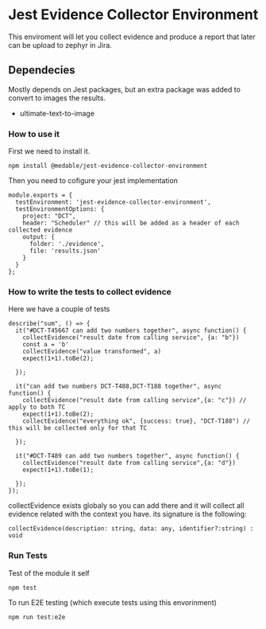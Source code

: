 # Jest Evidence Collector Environment

This enviroment will let you collect evidence and produce a report that later can be upload to zephyr in Jira.

## Dependecies

Mostly depends on Jest packages, but an extra package was added to convert to images the results.

- ultimate-text-to-image

### How to use it

First we need to install it.
```
npm install @medable/jest-evidence-collector-environment
```

Then you need to cofigure your jest implementation
```
module.exports = {
  testEnvironment: 'jest-evidence-collector-environment',
  testEnvironmentOptions: {
    project: "DCT",
    header: "Scheduler" // this will be added as a header of each collected evidence
    output: {
      folder: './evidence',
      file: 'results.json'
    }
  }
};
```

### How to write the tests to collect evidence

Here we have a couple of tests
```
describe("sum", () => {
  it("#DCT-T45667 can add two numbers together", async function() {
    collectEvidence("result date from calling service", {a: "b"})
    const a = 'b'
    collectEvidence("value transformed", a)
    expect(1+1).toBe(2);
    
  });

  it("can add two numbers DCT-T488,DCT-T188 together", async function() {
    collectEvidence("result date from calling service",{a: "c"}) // apply to both TC
    expect(1+1).toBe(2);
    collectEvidence("everything ok", {success: true}, "DCT-T188") // this will be collected only for that TC
    
  });

  it("#DCT-T489 can add two numbers together", async function() {
    collectEvidence("result date from calling service",{a: "d"})
    expect(1+1).toBe(1);
    
  });
});

```

collectEvidence exists globaly so you can add there and it will collect all evidence related with the context you have.
its signature is the following:
```
collectEvidence(description: string, data: any, identifier?:string) : void
```

### Run Tests

Test of the module it self

```
npm test
```

To run E2E testing (which execute tests using this envorinment)

```
npm run test:e2e
```